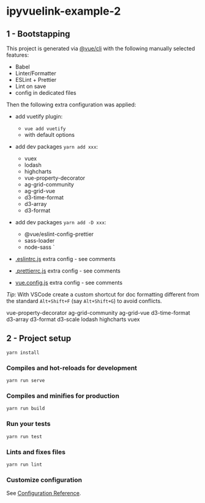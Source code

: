 # ipyvuelink-example-2

## 1 - Bootstapping

This project is generated via [@vue/cli](https://cli.vuejs.org/) with the following manually selected features:

- Babel
- Linter/Formatter
- ESLint + Prettier
- Lint on save
- config in dedicated files

Then the following extra configuration was applied:

- add vuetify plugin:
  - `vue add vuetify`
  - with default options

- add dev packages `yarn add xxx`:
  - vuex
  - lodash
  - highcharts
  - vue-property-decorator
  - ag-grid-community
  - ag-grid-vue
  - d3-time-format
  - d3-array
  - d3-format

- add dev packages `yarn add -D xxx`:
  - @vue/eslint-config-prettier
  - sass-loader
  - node-sass
    `
- [.eslintrc.js](.eslintrc.js) extra config - see comments
- [.prettierrc.js](.prettierrc.js) extra config - see comments
- [vue.config.js](.prettierrc.js) extra config - see comments

_Tip_: With VSCode create a custom shortcut for doc formatting different from the standard `Alt+Shift+F` (say `Alt+Shift+G`) to avoid conflicts.

vue-property-decorator
ag-grid-community
ag-grid-vue
d3-time-format
d3-array
d3-format
d3-scale
lodash
highcharts
vuex

## 2 - Project setup

```
yarn install
```

### Compiles and hot-reloads for development

```
yarn run serve
```

### Compiles and minifies for production

```
yarn run build
```

### Run your tests

```
yarn run test
```

### Lints and fixes files

```
yarn run lint
```

### Customize configuration

See [Configuration Reference](https://cli.vuejs.org/config/).

